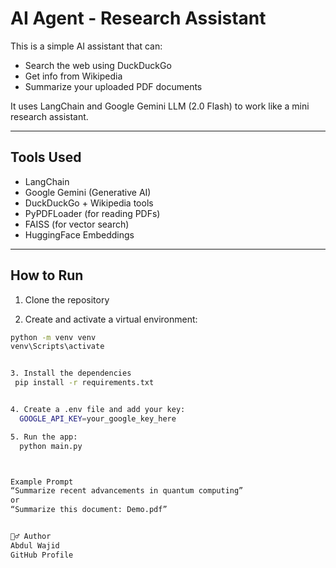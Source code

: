 # AI Agent - Research Assistant

This is a simple AI assistant that can:
- Search the web using DuckDuckGo
- Get info from Wikipedia
- Summarize your uploaded PDF documents

It uses LangChain and Google Gemini LLM (2.0 Flash) to work like a mini research assistant.

---

## Tools Used

- LangChain
- Google Gemini (Generative AI)
- DuckDuckGo + Wikipedia tools
- PyPDFLoader (for reading PDFs)
- FAISS (for vector search)
- HuggingFace Embeddings

---

## How to Run

1. Clone the repository

2. Create and activate a virtual environment:
```bash
python -m venv venv
venv\Scripts\activate


3. Install the dependencies
 pip install -r requirements.txt


4. Create a .env file and add your key:
  GOOGLE_API_KEY=your_google_key_here

5. Run the app:
  python main.py



Example Prompt
“Summarize recent advancements in quantum computing”
or
“Summarize this document: Demo.pdf”


🙋‍♂️ Author
Abdul Wajid 
GitHub Profile
